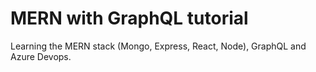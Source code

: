 # MERN with GraphQL tutorial

Learning the MERN stack (Mongo, Express, React, Node), GraphQL and Azure Devops.
